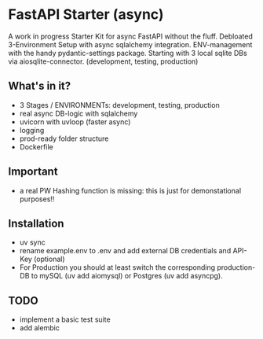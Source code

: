 # FastAPI Starter (async)

A work in progress Starter Kit for async FastAPI without the fluff.
Debloated 3-Environment Setup with async sqlalchemy integration.
ENV-management with the handy pydantic-settings package.
Starting with 3 local sqlite DBs via aiosqlite-connector. (development, testing, production)

## What's in it?

- 3 Stages / ENVIRONMENTs: development, testing, production
- real async DB-logic with sqlalchemy
- uvicorn with uvloop (faster async)
- logging
- prod-ready folder structure
- Dockerfile

## Important
- a real PW Hashing function is missing: this is just for demonstational purposes!!

## Installation
- uv sync
- rename example.env to .env and add external DB credentials and API-Key (optional)
- For Production you should at least switch the corresponding production-DB to mySQL (uv add aiomysql) or Postgres (uv add asyncpg).

## TODO

- implement a basic test suite
- add alembic
